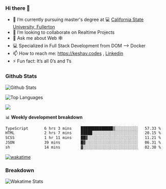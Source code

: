 ### Hi there 👋

- 🔭 I’m currently pursuing master's degree at 💻 [California State University, Fullerton](http://www.fullerton.edu/) 
- 👯 I’m looking to collaborate on Realtime Projects
- 💬 Ask me about Web 🕸
- 💻 Specialized in Full Stack Development from DOM --> Docker
- 📫 How to reach me: https://keshav.codes , [Linkedin](https://www.linkedin.com/in/keshavlingala/)
- ⚡ Fun fact: It’s all 0’s and 1’s

### Github Stats
![Github Stats](https://github-readme-stats.vercel.app/api?username=keshavlingala&count_private=true&show_icons=true&theme=radical)

![Top Languages](https://github-readme-stats.vercel.app/api/top-langs/?username=keshavlingala&show_icons=true&theme=radical)

![](https://komarev.com/ghpvc/?username=keshavlingala)

📊 **Weekly development breakdown**

<!--START_SECTION:waka-->

```txt
TypeScript       6 hrs 3 mins    ██████████████▒░░░░░░░░░░   57.33 %
HTML             2 hrs 7 mins    █████░░░░░░░░░░░░░░░░░░░░   20.15 %
SCSS             1 hr 11 mins    ██▓░░░░░░░░░░░░░░░░░░░░░░   11.21 %
JSON             39 mins         █▓░░░░░░░░░░░░░░░░░░░░░░░   06.31 %
sh               14 mins         ▓░░░░░░░░░░░░░░░░░░░░░░░░   02.30 %
```

<!--END_SECTION:waka-->


[![wakatime](https://wakatime.com/badge/user/62bfdbc7-082c-40a7-b4bd-f9280d51aeed.svg)](https://wakatime.com/@62bfdbc7-082c-40a7-b4bd-f9280d51aeed)


### Breakdown

![Wakatime Stats](https://github-readme-stats.vercel.app/api/wakatime?username=keshavlingala)